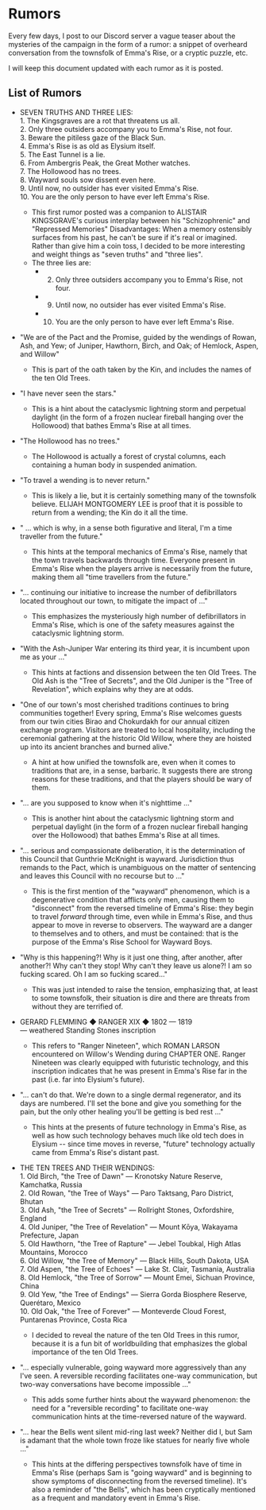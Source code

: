 # Rumors
Every few days, I post to our Discord server a vague teaser about the mysteries of the campaign in the form of a rumor: a snippet of overheard conversation from the townsfolk of Emma's Rise, or a cryptic puzzle, etc.

I will keep this document updated with each rumor as it is posted.

## List of Rumors


- SEVEN TRUTHS AND THREE LIES:
<br>1. The Kingsgraves are a rot that threatens us all.
<br>2. Only three outsiders accompany you to Emma's Rise, not four.
<br>3. Beware the pitiless gaze of the Black Sun.
<br>4. Emma's Rise is as old as Elysium itself.
<br>5. The East Tunnel is a lie.
<br>6. From Ambergris Peak, the Great Mother watches.
<br>7. The Hollowood has no trees.
<br>8. Wayward souls sow dissent even here.
<br>9. Until now, no outsider has ever visited Emma's Rise.
<br>10. You are the only person to have ever left Emma's Rise.
  - This first rumor posted was a companion to ALISTAIR KINGSGRAVE's curious interplay between his "Schizophrenic" and "Repressed Memories" Disadvantages: When a memory ostensibly surfaces from his past, he can't be sure if it's real or imagined. Rather than give him a coin toss, I decided to be more interesting and weight things as "seven truths" and "three lies".
  - The three lies are:
    - 2. Only three outsiders accompany you to Emma's Rise, not four.
    - 9. Until now, no outsider has ever visited Emma's Rise.
    - 10. You are the only person to have ever left Emma's Rise.

- "We are of the Pact and the Promise, guided by the wendings of Rowan, Ash, and Yew; of Juniper, Hawthorn, Birch, and Oak; of Hemlock, Aspen, and Willow"
  - This is part of the oath taken by the Kin, and includes the names of the ten Old Trees.
- "I have never seen the stars."
  - This is a hint about the cataclysmic lightning storm and perpetual daylight (in the form of a frozen nuclear fireball hanging over the Hollowood) that bathes Emma's Rise at all times.
- "The Hollowood has no trees."
  - The Hollowood is actually a forest of crystal columns, each containing a human body in suspended animation.
- "To travel a wending is to never return."
  - This is likely a lie, but it is certainly something many of the townsfolk believe. ELIJAH MONTGOMERY LEE is proof that it is possible to return from a wending; the Kin do it all the time.
- " ... which is why, in a sense both figurative and literal, I'm a time traveller from the future."
  - This hints at the temporal mechanics of Emma's Rise, namely that the town travels backwards through time. Everyone present in Emma's Rise when the players arrive is necessarily from the future, making them all "time travellers from the future."
- "... continuing our initiative to increase the number of defibrillators located throughout our town, to mitigate the impact of ..."
  - This emphasizes the mysteriously high number of defibrillators in Emma's Rise, which is one of the safety measures against the cataclysmic lightning storm.
- "With the Ash-Juniper War entering its third year, it is incumbent upon me as your ..."
  - This hints at factions and dissension between the ten Old Trees. The Old Ash is the "Tree of Secrets", and the Old Juniper is the "Tree of Revelation", which explains why they are at odds.
- "One of our town's most cherished traditions continues to bring communities together! Every spring, Emma's Rise welcomes guests from our twin cities Birao and Chokurdakh for our annual citizen exchange program. Visitors are treated to local hospitality, including the ceremonial gathering at the historic Old Willow, where they are hoisted up into its ancient branches and burned alive."
  - A hint at how unified the townsfolk are, even when it comes to traditions that are, in a sense, barbaric. It suggests there are strong reasons for these traditions, and that the players should be wary of them.
- "... are you supposed to know when it's nighttime ..."
  - This is another hint about the cataclysmic lightning storm and perpetual daylight (in the form of a frozen nuclear fireball hanging over the Hollowood) that bathes Emma's Rise at all times.
- "... serious and compassionate deliberation, it is the determination of this Council that Gunthrie McKnight is wayward. Jurisdiction thus remands to the Pact, which is unambiguous on the matter of sentencing and leaves this Council with no recourse but to ..."
  - This is the first mention of the "wayward" phenomenon, which is a degenerative condition that afflicts only men, causing them to "disconnect" from the reversed timeline of Emma's Rise: they begin to travel _forward_ through time, even while in Emma's Rise, and thus appear to move in reverse to observers. The wayward are a danger to themselves and to others, and must be contained: that is the purpose of the Emma's Rise School for Wayward Boys.
- "Why is this happening?!  Why is it just one thing, after another, after another?!  Why can't they stop! Why can't they leave us alone?! I am so fucking scared. Oh I am so fucking scared..."
  - This was just intended to raise the tension, emphasizing that, at least to some townsfolk, their situation is dire and there are threats from without they are terrified of.
- GERARD FLEMMING ◆ RANGER ⅪⅩ ◆ 1802 — 1819<br>— weathered Standing Stones inscription
  - This refers to "Ranger Nineteen", which ROMAN LARSON encountered on Willow's Wending during CHAPTER ONE. Ranger Nineteen was clearly equipped with futuristic technology, and this inscription indicates that he was present in Emma's Rise far in the past (i.e. far into Elysium's future).
- "... can't do that. We're down to a single dermal regenerator, and its days are numbered.  I'll set the bone and give you something for the pain, but the only other healing you'll be getting is bed rest ..."
  - This hints at the presents of future technology in Emma's Rise, as well as how such technology behaves much like old tech does in Elysium -- since time moves in reverse, "future" technology actually came from Emma's Rise's distant past.
- THE TEN TREES AND THEIR WENDINGS:
<br>1. Old Birch, "the Tree of Dawn" — Kronotsky Nature Reserve, Kamchatka, Russia
<br>2. Old Rowan, "the Tree of Ways" — Paro Taktsang, Paro District, Bhutan
<br>3. Old Ash, "the Tree of Secrets" — Rollright Stones, Oxfordshire, England
<br>4. Old Juniper, "the Tree of Revelation" — Mount Kōya, Wakayama Prefecture, Japan
<br>5. Old Hawthorn, "the Tree of Rapture" — Jebel Toubkal, High Atlas Mountains, Morocco
<br>6. Old Willow, "the Tree of Memory" — Black Hills, South Dakota, USA
<br>7. Old Aspen, "the Tree of Echoes" — Lake St. Clair, Tasmania, Australia
<br>8. Old Hemlock, "the Tree of Sorrow" — Mount Emei, Sichuan Province, China
<br>9. Old Yew, "the Tree of Endings" — Sierra Gorda Biosphere Reserve, Querétaro, Mexico
<br>10. Old Oak, "the Tree of Forever" — Monteverde Cloud Forest, Puntarenas Province, Costa Rica
  - I decided to reveal the nature of the ten Old Trees in this rumor, because it is a fun bit of worldbuilding that emphasizes the global importance of the ten Old Trees.
- "... especially vulnerable, going wayward more aggressively than any I've seen. A reversible recording facilitates one-way communication, but two-way conversations have become impossible ..."
  - This adds some further hints about the wayward phenomenon: the need for a "reversible recording" to facilitate one-way communication hints at the time-reversed nature of the wayward.
- "... hear the Bells went silent mid-ring last week? Neither did I, but Sam is adamant that the whole town froze like statues for nearly five whole ..."
  - This hints at the differing perspectives townsfolk have of time in Emma's Rise (perhaps Sam is "going wayward" and is beginning to show symptoms of disconnecting from the reversed timeline). It's also a reminder of "the Bells", which has been cryptically mentioned as a frequent and mandatory event in Emma's Rise.